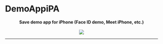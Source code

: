 # DemoAppiPA

<div style="text-align: center;">
<b>Save demo app for iPhone (Face ID demo, Meet iPhone, etc.)</b><br><br>

<img src="https://raw.githubusercontent.com/34306/DemoAppiPA/main/Preview.PNG">
</div>

___
<br>
